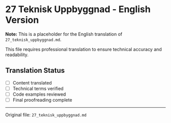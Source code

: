 # 27 Teknisk Uppbyggnad - English Version

**Note:** This is a placeholder for the English translation of `27_teknisk_uppbyggnad.md`.

This file requires professional translation to ensure technical accuracy and readability.

## Translation Status
- [ ] Content translated
- [ ] Technical terms verified
- [ ] Code examples reviewed
- [ ] Final proofreading complete

---

Original file: `27_teknisk_uppbyggnad.md`

